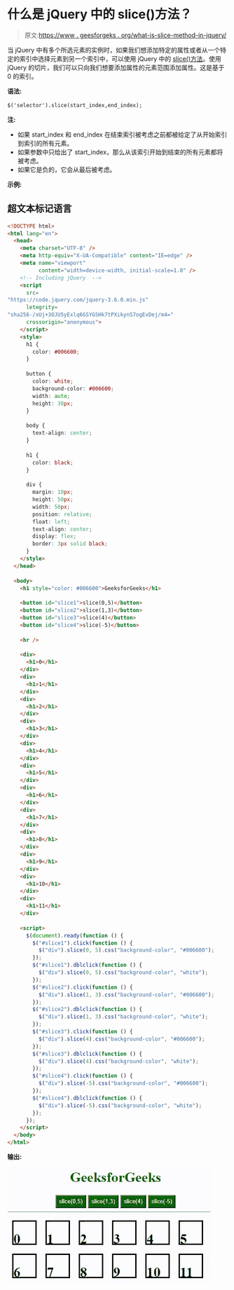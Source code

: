 # 什么是 jQuery 中的 slice()方法？

> 原文:[https://www . geesforgeks . org/what-is-slice-method-in-jquery/](https://www.geeksforgeeks.org/what-is-slice-method-in-jquery/)

当 jQuery 中有多个所选元素的实例时，如果我们想添加特定的属性或者从一个特定的索引中选择元素到另一个索引中，可以使用 jQuery 中的 [slice()方法](https://www.geeksforgeeks.org/jquery-slice-with-examples/)。使用 jQuery 的切片，我们可以只向我们想要添加属性的元素范围添加属性。这是基于 0 的索引。

**语法:**

```html
$('selector').slice(start_index,end_index);
```

**注:**

*   如果 start_index 和 end_index 在结束索引被考虑之前都被给定了从开始索引到索引的所有元素。
*   如果参数中只给出了 start_index，那么从该索引开始到结束的所有元素都将被考虑。
*   如果它是负的，它会从最后被考虑。

**示例:**

## 超文本标记语言

```html
<!DOCTYPE html>
<html lang="en">
  <head>
    <meta charset="UTF-8" />
    <meta http-equiv="X-UA-Compatible" content="IE=edge" />
    <meta name="viewport" 
          content="width=device-width, initial-scale=1.0" />
    <!-- Including jQuery  -->
    <script
      src=
"https://code.jquery.com/jquery-3.6.0.min.js"
      letegrity=
"sha256-/xUj+3OJU5yExlq6GSYGSHk7tPXikynS7ogEvDej/m4="
      crossorigin="anonymous">
    </script>
    <style>
      h1 {
        color: #006600;
      }

      button {
        color: white;
        background-color: #006600;
        width: auto;
        height: 30px;
      }

      body {
        text-align: center;
      }

      h1 {
        color: black;
      }

      div {
        margin: 10px;
        height: 50px;
        width: 50px;
        position: relative;
        float: left;
        text-align: center;
        display: flex;
        border: 3px solid black;
      }
    </style>
  </head>

  <body>
    <h1 style="color: #006600">GeeksforGeeks</h1>

    <button id="slice1">slice(0,5)</button>
    <button id="slice2">slice(1,3)</button>
    <button id="slice3">slice(4)</button>
    <button id="slice4">slice(-5)</button>

    <hr />

    <div>
      <h1>0</h1>
    </div>
    <div>
      <h1>1</h1>
    </div>
    <div>
      <h1>2</h1>
    </div>
    <div>
      <h1>3</h1>
    </div>
    <div>
      <h1>4</h1>
    </div>
    <div>
      <h1>5</h1>
    </div>
    <div>
      <h1>6</h1>
    </div>
    <div>
      <h1>7</h1>
    </div>
    <div>
      <h1>8</h1>
    </div>
    <div>
      <h1>9</h1>
    </div>
    <div>
      <h1>10</h1>
    </div>
    <div>
      <h1>11</h1>
    </div>

    <script>
      $(document).ready(function () {
        $("#slice1").click(function () {
          $("div").slice(0, 5).css("background-color", "#006600");
        });
        $("#slice1").dblclick(function () {
          $("div").slice(0, 5).css("background-color", "white");
        });
        $("#slice2").click(function () {
          $("div").slice(1, 3).css("background-color", "#006600");
        });
        $("#slice2").dblclick(function () {
          $("div").slice(1, 3).css("background-color", "white");
        });
        $("#slice3").click(function () {
          $("div").slice(4).css("background-color", "#006600");
        });
        $("#slice3").dblclick(function () {
          $("div").slice(4).css("background-color", "white");
        });
        $("#slice4").click(function () {
          $("div").slice(-5).css("background-color", "#006600");
        });
        $("#slice4").dblclick(function () {
          $("div").slice(-5).css("background-color", "white");
        });
      });
    </script>
  </body>
</html>
```

**输出:**

![](img/94bceedf5df749b7d70e7d38e3182773.png)